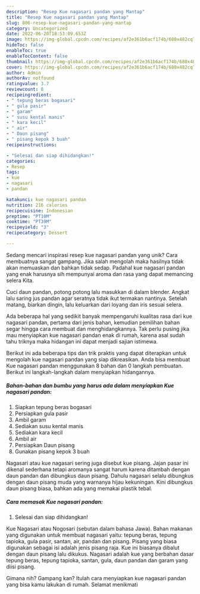 ```yaml
---
description: "Resep Kue nagasari pandan yang Mantap"
title: "Resep Kue nagasari pandan yang Mantap"
slug: 806-resep-kue-nagasari-pandan-yang-mantap
category: Uncategorized
date: 2022-06-20T18:53:09.653Z
image: https://img-global.cpcdn.com/recipes/af2e361b6acf174b/680x482cq70/kue-nagasari-pandan-foto-resep-utama.jpg
hideToc: false
enableToc: true
enableTocContent: false
thumbnail: https://img-global.cpcdn.com/recipes/af2e361b6acf174b/680x482cq70/kue-nagasari-pandan-foto-resep-utama.jpg
cover: https://img-global.cpcdn.com/recipes/af2e361b6acf174b/680x482cq70/kue-nagasari-pandan-foto-resep-utama.jpg
author: Admin
authorAv: notfound
ratingvalue: 3.7
reviewcount: 8
recipeingredient:
- " tepung beras bogasari"
- " gula pasir"
- " garam"
- " susu kental manis"
- " kara kecil"
- " air"
- " Daun pisang"
- " pisang kepok 3 buah"
recipeinstructions:

- "Selesai dan siap dihidangkan!"
categories:
- Resep
tags:
- kue
- nagasari
- pandan

katakunci: kue nagasari pandan 
nutrition: 216 calories
recipecuisine: Indonesian
preptime: "PT10M"
cooktime: "PT39M"
recipeyield: "3"
recipecategory: Dessert

---
```





Sedang mencari inspirasi resep kue nagasari pandan yang unik? Cara membuatnya sangat gampang. Jika salah mengolah maka hasilnya tidak akan memuaskan dan bahkan tidak sedap. Padahal kue nagasari pandan yang enak harusnya sih mempunyai aroma dan rasa yang dapat memancing selera Kita.





Cuci daun pandan, potong potong lalu masukkan di dalam blender. Angkat lalu saring jus pandan agar seratnya tidak ikut termakan nantinya. Setelah matang, biarkan dingin, lalu keluarkan dari loyang dan iris sesuai selera.

Ada beberapa hal yang sedikit banyak mempengaruhi kualitas rasa dari kue nagasari pandan, pertama dari jenis bahan, kemudian pemilihan bahan segar hingga cara membuat dan menghidangkannya. Tak perlu pusing jika mau menyiapkan kue nagasari pandan enak di rumah, karena asal sudah tahu triknya maka hidangan ini dapat menjadi sajian istimewa.






Berikut ini ada beberapa tips dan trik praktis yang dapat diterapkan untuk mengolah kue nagasari pandan yang siap dikreasikan. Anda bisa membuat Kue nagasari pandan menggunakan 8 bahan dan 0 langkah pembuatan. Berikut ini langkah-langkah dalam menyiapkan hidangannya.

<!--inarticleads1-->

##### Bahan-bahan dan bumbu yang harus ada dalam menyiapkan Kue nagasari pandan:

1. Siapkan  tepung beras bogasari
1. Persiapkan  gula pasir
1. Ambil  garam
1. Sediakan  susu kental manis
1. Sediakan  kara kecil
1. Ambil  air
1. Persiapkan  Daun pisang
1. Gunakan  pisang kepok 3 buah


Nagasari atau kue nagasari sering juga disebut kue pisang. Jajan pasar ini dikenal sederhana tetapi aromanya sangat harum karena ditambah dengan daun pandan dan dibungkus daun pisang. Dahulu nagasari selalu dibungkus dengan daun pisang muda yang warnanya hijau kekuningan. Kini dibungkus daun pisang biasa, bahkan ada yang memakai plastik tebal. 

<!--inarticleads2-->

##### Cara memasak Kue nagasari pandan:


1. Selesai dan siap dihidangkan!

Kue Nagasari atau Nogosari (sebutan dalam bahasa Jawa). Bahan makanan yang digunakan untuk membuat nagasari yaitu: tepung beras, tepung tapioka, gula pasir, santan, air, pandan dan pisang. Pisang yang biasa digunakan sebagai isi adalah jenis pisang raja. Kue ini biasanya dibalut dengan daun pisang lalu dikukus. Nagasari adalah kue yang berbahan dasar tepung beras, tepung tapioka, santan, gula, daun pandan dan garam yang diisi pisang. 

Gimana nih? Gampang kan? Itulah cara menyiapkan kue nagasari pandan yang bisa kamu lakukan di rumah. Selamat menikmati
